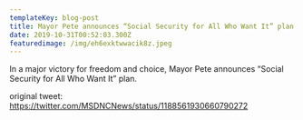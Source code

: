 ```yaml
---
templateKey: blog-post
title: Mayor Pete announces “Social Security for All Who Want It” plan
date: 2019-10-31T00:52:03.300Z
featuredimage: /img/eh6exktwwacik8z.jpeg
---
```

In a major victory for freedom and choice, Mayor Pete announces “Social Security for All Who Want It” plan.



original tweet: https://twitter.com/MSDNCNews/status/1188561930660790272
